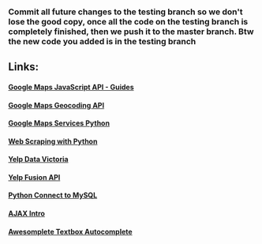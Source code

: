 ### Commit all future changes to the testing branch so we don't lose the good copy, once all the code on the testing branch is completely finished, then we push it to the master branch. Btw the new code you added is in the testing branch

## Links:

#### [Google Maps JavaScript API - Guides](https://developers.google.com/maps/documentation/javascript/tutorial?authuser=1)

#### [Google Maps Geocoding API](https://developers.google.com/maps/documentation/geocoding/start)

#### [Google Maps Services Python](https://github.com/googlemaps/google-maps-services-python)

#### [Web Scraping with Python](https://medium.freecodecamp.org/how-to-scrape-websites-with-python-and-beautifulsoup-5946935d93fe)

#### [Yelp Data Victoria](https://www.yelp.ca/search?find_desc=Restaurants&find_loc=Victoria,+British+Columbia&l=g:-123.26282501220703,48.5020360318228,-123.46881866455078,48.365362186063244)

#### [Yelp Fusion API](https://www.yelp.ca/developers/documentation/v3)

#### [Python Connect to MySQL](https://dev.mysql.com/doc/connector-python/en/connector-python-example-connecting.html)

#### [AJAX Intro](https://www.w3schools.com/xml/ajax_intro.asp)

#### [Awesomplete Textbox Autocomplete](https://leaverou.github.io/awesomplete)
